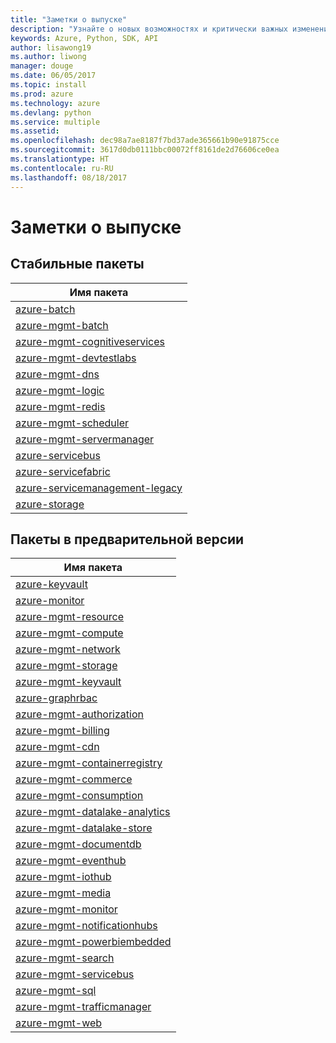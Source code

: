 ```yaml
---
title: "Заметки о выпуске"
description: "Узнайте о новых возможностях и критически важных изменениях в библиотеках управления Azure для Python."
keywords: Azure, Python, SDK, API
author: lisawong19
ms.author: liwong
manager: douge
ms.date: 06/05/2017
ms.topic: install
ms.prod: azure
ms.technology: azure
ms.devlang: python
ms.service: multiple
ms.assetid: 
ms.openlocfilehash: dec98a7ae8187f7bd37ade365661b90e91875cce
ms.sourcegitcommit: 3617d0db0111bbc00072ff8161de2d76606ce0ea
ms.translationtype: HT
ms.contentlocale: ru-RU
ms.lasthandoff: 08/18/2017
---
```

# <a name="release-notes"></a>Заметки о выпуске

## <a name="stable-packages"></a>Стабильные пакеты
| Имя пакета |
|--------------|
|[azure-batch](https://pypi.org/project/azure-batch/#history)  |   
|[azure-mgmt-batch](https://pypi.org/project/azure-mgmt-batch/#history)|
|[azure-mgmt-cognitiveservices](https://pypi.org/project/azure-mgmt-cognitiveservices/#history)|    
|[azure-mgmt-devtestlabs](https://pypi.org/project/azure-mgmt-devtestlabs/#history)|    
|[azure-mgmt-dns](https://pypi.org/project/azure-mgmt-dns/#history) |
|[azure-mgmt-logic](https://pypi.org/project/azure-mgmt-logic/#history)|
|[azure-mgmt-redis](https://pypi.org/project/azure-mgmt-redis/#history)|
|[azure-mgmt-scheduler](https://pypi.org/project/azure-mgmt-scheduler/#history)|    
|[azure-mgmt-servermanager](https://pypi.org/project/azure-mgmt-servermanager/#history)|    
|[azure-servicebus](https://pypi.org/project/azure-mgmt-servicebus/#history)|   
|[azure-servicefabric](https://pypi.org/project/azure-servicefabric/#history)|  
|[azure-servicemanagement-legacy](https://pypi.org/project/azure-servicemanagement-legacy/#history)|    
|[azure-storage](https://pypi.org/project/azure-storage/#history)|  

## <a name="preview-packages"></a>Пакеты в предварительной версии
| Имя пакета | 
|--------------|
|[azure-keyvault](https://pypi.org/project/azure-keyvault/#history)|    
|[azure-monitor](https://pypi.org/project/azure-monitor/#history)|  
|[azure-mgmt-resource](https://pypi.org/project/azure-mgmt-resource/#history)|  
|[azure-mgmt-compute](https://pypi.org/project/azure-mgmt-compute/#history)|    
|[azure-mgmt-network](https://pypi.org/project/azure-mgmt-network/#history)|    
|[azure-mgmt-storage](https://pypi.org/project/azure-mgmt-storage/#history)|    
|[azure-mgmt-keyvault](https://pypi.org/project/azure-mgmt-keyvault/#history)|  
|[azure-graphrbac](https://pypi.org/project/azure-graphrbac/#history)|  
|[azure-mgmt-authorization](https://pypi.org/project/azure-mgmt-authorization/#history)|    
|[azure-mgmt-billing](https://pypi.org/project/azure-mgmt-billing/#history)|    
|[azure-mgmt-cdn](https://pypi.org/project/azure-mgmt-cdn/#history)|    
|[azure-mgmt-containerregistry](https://pypi.org/project/azure-mgmt-containerregistry/#history)|    
|[azure-mgmt-commerce](https://pypi.org/project/azure-mgmt-commerce/#history)|  
|[azure-mgmt-consumption](https://pypi.org/project/azure-mgmt-consumption/#history)|    
|[azure-mgmt-datalake-analytics](https://pypi.org/project/azure-mgmt-datalake-analytics/#history)|  
|[azure-mgmt-datalake-store](https://pypi.org/project/azure-mgmt-datalake-store/#history)|  
|[azure-mgmt-documentdb](https://pypi.org/project/azure-mgmt-documentdb/#history)|  
|[azure-mgmt-eventhub](https://pypi.org/project/azure-mgmt-eventhub/#history)|  
|[azure-mgmt-iothub](https://pypi.org/project/azure-mgmt-iothub/#history)|
|[azure-mgmt-media](https://pypi.org/project/azure-mgmt-media/#history)|
|[azure-mgmt-monitor](https://pypi.org/project/azure-mgmt-monitor/#history)|    
|[azure-mgmt-notificationhubs](https://pypi.org/project/azure-mgmt-notificationhubs/#history)|  
|[azure-mgmt-powerbiembedded](https://pypi.org/project/azure-mgmt-powerbiembedded/#history)|    
|[azure-mgmt-search](https://pypi.org/project/azure-mgmt-search/#history)|
|[azure-mgmt-servicebus](https://pypi.org/project/azure-mgmt-servicebus/#history)|  
|[azure-mgmt-sql](https://pypi.org/project/azure-mgmt-sql/#history)|    
|[azure-mgmt-trafficmanager](https://pypi.org/project/azure-mgmt-trafficmanager/#history)|  
|[azure-mgmt-web](https://pypi.org/project/azure-mgmt-web/#history)|